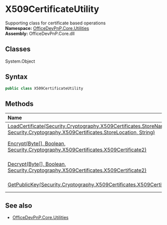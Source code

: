 # X509CertificateUtility
Supporting class for certificate based operations  
**Namespace:** [OfficeDevPnP.Core.Utilities](OfficeDevPnP.Core.Utilities.md)  
**Assembly:** OfficeDevPnP.Core.dll  
## Classes
System.Object  
## Syntax
```C#
public class X509CertificateUtility
```
## Methods
|**Name**|**Description**|
|:-----|:-----|
| [LoadCertificate(Security.Cryptography.X509Certificates.StoreName, Security.Cryptography.X509Certificates.StoreLocation, String)](X509CertificateUtilityLoadCertificateSecurity.Cryptography.X509Certificates.StoreNameSecurity.Cryptography.X509Certificates.StoreLocationString.md) | Loads a certificate from a given certificate store
| [Encrypt(Byte[], Boolean, Security.Cryptography.X509Certificates.X509Certificate2)](X509CertificateUtilityEncryptByte[]BooleanSecurity.Cryptography.X509Certificates.X509Certificate2.md) | Encrypts data based on the RSACryptoServiceProvider
| [Decrypt(Byte[], Boolean, Security.Cryptography.X509Certificates.X509Certificate2)](X509CertificateUtilityDecryptByte[]BooleanSecurity.Cryptography.X509Certificates.X509Certificate2.md) | Decrypts data based on the RSACryptoServiceProvider
| [GetPublicKey(Security.Cryptography.X509Certificates.X509Certificate2)](X509CertificateUtilityGetPublicKeySecurity.Cryptography.X509Certificates.X509Certificate2.md) | Returns the certificate public key
## See also
- [OfficeDevPnP.Core.Utilities](OfficeDevPnP.Core.Utilities.md)
